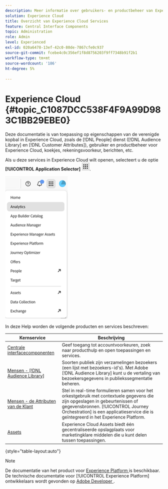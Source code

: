 ```yaml
---
description: Meer informatie over gebruikers- en productbeheer van Experiencen Cloud, Personen (soorten publiek en klantkenmerken), Journey Orchestration, Aanbiedingen, Plaatsen, Experience Platform en Mobiele services.
solution: Experience Cloud
title: Overzicht van Experience Cloud Services
feature: Central Interface Components
topic: Administration
role: Admin
level: Experienced
exl-id: 020a6478-13ef-42c0-80de-7867cfe0c937
source-git-commit: fcebe4c0c356ef1f8d8756203f9ff7348b91f2b1
workflow-type: tm+mt
source-wordcount: '186'
ht-degree: 5%

---
```


# Experience Cloud {#topic_C1087DCC538F4F9A99D983C1BB29EBE0}

Deze documentatie is van toepassing op eigenschappen van de verenigde kopbal in Experience Cloud, zoals de [!DNL People] dienst ([!DNL Audience Library] en [!DNL Customer Attributes]), gebruiker en productbeheer voor Experience Cloud, koekjes, rekeningsvoorkeur, berichten, etc.

Als u deze services in Experience Cloud wilt openen, selecteert u de optie **[!UICONTROL Application Selector]**
![ de selecteur van de Diensten ](../assets/apps-icon.png).

![ de diensten van het Experience Cloud ](../assets/platform-core-services.png)

In deze Help worden de volgende producten en services beschreven:

| Kernservice | Beschrijving |
|--- |--- |
| [ Centrale interfacecomponenten ](../experience-cloud.md) | Geef toegang tot accountvoorkeuren, zoek naar producthulp en open toepassingen en services. |
| [ Mensen -  [!DNL Audience Library]](audiences/overview.md) | Soorten publiek zijn verzamelingen bezoekers (een lijst met bezoekers-id&#39;s). Met Adobe [!DNL Audience Library] kunt u de vertaling van bezoekersgegevens in publiekssegmentatie beheren. |
| [ Mensen - de Attributen van de Klant ](customer-attributes/attributes.md) | Stel in real-time formulieren samen voor het orkestgebruik met contextuele gegevens die zijn opgeslagen in gebeurtenissen of gegevensbronnen. [!UICONTROL Journey Orchestration] is een applicatieservice die is geïntegreerd in het Experience Platform. |
| [ Assets ](assets/experience-cloud-assets.md) | Experience Cloud Assets biedt één gecentraliseerde opslagplaats voor marketingklare middelen die u kunt delen tussen toepassingen. |

{style="table-layout:auto"}

>[!NOTE]
>
>De documentatie van het product voor [ Experience Platform ](https://experienceleague.adobe.com/docs/experience-platform/landing/home.html) is beschikbaar. De technische documentatie voor [!UICONTROL Experience Platform] ontwikkelaars wordt gevonden op [ Adobe Developer ](https://developer.adobe.com/apis).
